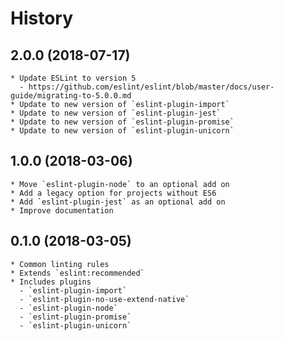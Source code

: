# History

## 2.0.0 (2018-07-17)
	* Update ESLint to version 5
	  - https://github.com/eslint/eslint/blob/master/docs/user-guide/migrating-to-5.0.0.md
	* Update to new version of `eslint-plugin-import`
	* Update to new version of `eslint-plugin-jest`
	* Update to new version of `eslint-plugin-promise`
	* Update to new version of `eslint-plugin-unicorn`

## 1.0.0 (2018-03-06)
	* Move `eslint-plugin-node` to an optional add on
	* Add a legacy option for projects without ES6
	* Add `eslint-plugin-jest` as an optional add on
	* Improve documentation

## 0.1.0 (2018-03-05)
    * Common linting rules
	* Extends `eslint:recommended`
	* Includes plugins
	  - `eslint-plugin-import`
	  - `eslint-plugin-no-use-extend-native`
	  - `eslint-plugin-node`
	  - `eslint-plugin-promise`
	  - `eslint-plugin-unicorn`